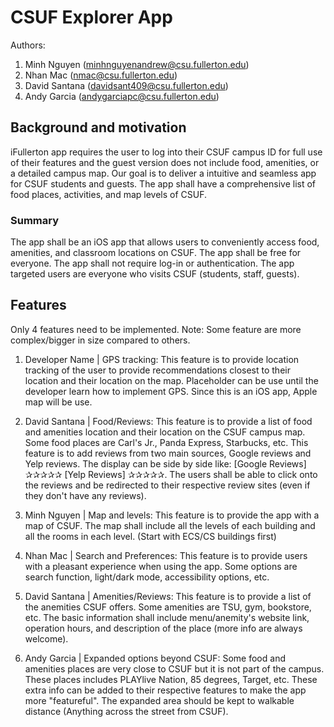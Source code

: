 # CSUF Explorer App
Authors:
1. Minh Nguyen (minhnguyenandrew@csu.fullerton.edu)
2. Nhan Mac (nmac@csu.fullerton.edu)
3. David Santana (davidsant409@csu.fullerton.edu)
4. Andy Garcia (andygarciapc@csu.fullerton.edu)


## Background and motivation
iFullerton app requires the user to log into their CSUF campus ID for full use of their features and the guest version does not include food, amenities, or a detailed campus map. Our goal is to deliver a intuitive and seamless app for CSUF students and guests. The app shall have a comprehensive list of food places, activities, and map levels of CSUF. 

### Summary
The app shall be an iOS app that allows users to conveniently access food, amenities, and classroom locations on CSUF. The app shall be free for everyone. The app shall not require log-in or authentication. The app targeted users are everyone who visits CSUF (students, staff, guests).

## Features
Only 4 features need to be implemented.
Note: Some feature are more complex/bigger in size compared to others. 

1. Developer Name | GPS tracking: This feature is to provide location tracking of the user to provide recommendations closest to their location and their location on the map. Placeholder can be use until the developer learn how to implement GPS. Since this is an iOS app, Apple map will be use.

2. David Santana | Food/Reviews: This feature is to provide a list of food and amenities location and their location on the CSUF campus map. Some food places are Carl's Jr., Panda Express, Starbucks, etc. This feature is to add reviews from two main sources, Google reviews and Yelp reviews. The display can be side by side like: [Google Reviews] ✰✰✰✰✰    [Yelp Reviews] ✰✰✰✰✰. The users shall be able to click onto the reviews and be redirected to their respective review sites (even if they don't have any reviews).

3. Minh Nguyen | Map and levels: This feature is to provide the app with a map of CSUF. The map shall include all the levels of each building and all the rooms in each level. (Start with ECS/CS buildings first)

4. Nhan Mac | Search and Preferences: This feature is to provide users with a pleasant experience when using the app. Some options are search function, light/dark mode, accessibility options, etc.

5. David Santana | Amenities/Reviews: This feature is to provide a list of the anemities CSUF offers. Some amenities are TSU, gym, bookstore, etc. The basic information shall include menu/anemity's website link, operation hours, and description of the place (more info are always welcome).

6. Andy Garcia | Expanded options beyond CSUF: Some food and amenities places are very close to CSUF but it is not part of the campus. These places includes PLAYlive Nation, 85 degrees, Target, etc. These extra info can be added to their respective features to make the app more "featureful". The expanded area should be kept to walkable distance (Anything across the street from CSUF). 
